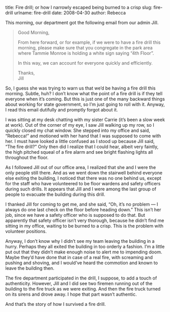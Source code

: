 title: Fire drill; or how I narrowly escaped being burned to a crisp
slug: fire-drill
urlname: fire-drill
date: 2008-04-30
author: Rebecca

This morning, our department got the following email from our admin Jill.

<blockquote class="blockquote pl-3 border-lest">
	<p>Good Morning,</p>
	<p>From here forward, or for example, if we were to have a fire drill this
	morning, please make sure that you congregate in the park area where Tammie
	Monroe is holding a white sign saying &ldquo;4th Floor&rdquo;.</p>
	<p>In this way, we can account for everyone quickly and efficiently.</p>
	<p>Thanks,<br>Jill</p>
</blockquote>

So, I guess she was trying to warn us that we&#x02bc;d be having a fire drill
this morning. Subtle, huh? I don&#x02bc;t know what the point of a fire drill is
if they tell everyone when it&#x02bc;s coming. But this is just one of the many
backward things about working for state government, so I&#x02bc;m just going to
roll with it. Anyway, I read this email dutifully and promptly forgot about it.

I was sitting at my desk chatting with my sister Carrie (it&#x02bc;s been a slow
week at work). Out of the corner of my eye, I saw Jill walking up my row, so I
quickly closed my chat window. She stepped into my office and said,
&ldquo;Rebecca!&rdquo; and motioned with her hand that I was supposed to come
with her. I must have looked a little confused as I stood up because Jill said,
&ldquo;The fire drill?&rdquo; Only then did I realize that I could hear, albeit
very faintly, the high pitched squeal of a fire alarm and see bright flashing
lights all throughout the floor.

As I followed Jill out of our office area, I realized that she and I were the
only people still there. And as we went down the stairwell behind everyone else
exiting the building, I noticed that there was no one behind us, except for the
staff who have volunteered to be floor wardens and safety officers during such
drills. It appears that Jill and I were among the last group of people to
evacuate the building during this drill.

I thanked Jill for coming to get me, and she said, &ldquo;Oh, it&#x02bc;s no
problem &mdash; I always do one last check on the floor before heading
down.&rdquo; This isn&#x02bc;t her job, since we have a safety officer who is
supposed to do that. But apparently that safety officer isn&#x02bc;t very
thorough, because he didn&#x02bc;t find me sitting in my office, waiting to be
burned to a crisp. This is the problem with volunteer positions.

Anyway, I don&#x02bc;t know why I didn&#x02bc;t see my team leaving the building
in a hurry. Perhaps they all exited the building in too orderly a fashion.
I&#x02bc;m a little put out that they didn&#x02bc;t make enough noise to alert
me to impending doom. Maybe they&#x02bc;d have done that in case of a real fire,
with screaming and pushing and shoving, and I would&#x02bc;ve heard the
commotion and known to leave the building then.

The fire department participated in the drill, I suppose, to add a touch of
authenticity. However, Jill and I did see two firemen running out of the
building to the fire truck as we were exiting. And then the fire truck turned on
its sirens and drove away. I hope that part wasn&#x02bc;t authentic.

And that&#x02bc;s the story of how I survived a fire drill.
